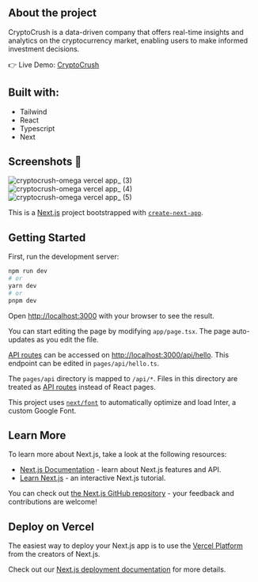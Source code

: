 ## About the project

CryptoCrush is a data-driven company that offers real-time insights and analytics on the cryptocurrency market, enabling users to make informed investment decisions.

:point_right: Live Demo: [CryptoCrush](https://cryptocrush-omega.vercel.app/)

## Built with:
- Tailwind
- React 
- Typescript
- Next

## Screenshots :camera_flash:

![cryptocrush-omega vercel app_ (3)](https://user-images.githubusercontent.com/88942814/233865217-6945c61d-cc44-41df-aad3-88108d6c0e82.png)
![cryptocrush-omega vercel app_ (4)](https://user-images.githubusercontent.com/88942814/233865251-e2fae262-b061-4e82-bb4a-914400d8e203.png)
![cryptocrush-omega vercel app_ (5)](https://user-images.githubusercontent.com/88942814/233865275-bd0be0a4-f418-4219-9a94-573f0e861438.png)




This is a [Next.js](https://nextjs.org/) project bootstrapped with [`create-next-app`](https://github.com/vercel/next.js/tree/canary/packages/create-next-app).

## Getting Started

First, run the development server:

```bash
npm run dev
# or
yarn dev
# or
pnpm dev
```

Open [http://localhost:3000](http://localhost:3000) with your browser to see the result.

You can start editing the page by modifying `app/page.tsx`. The page auto-updates as you edit the file.

[API routes](https://nextjs.org/docs/api-routes/introduction) can be accessed on [http://localhost:3000/api/hello](http://localhost:3000/api/hello). This endpoint can be edited in `pages/api/hello.ts`.

The `pages/api` directory is mapped to `/api/*`. Files in this directory are treated as [API routes](https://nextjs.org/docs/api-routes/introduction) instead of React pages.

This project uses [`next/font`](https://nextjs.org/docs/basic-features/font-optimization) to automatically optimize and load Inter, a custom Google Font.

## Learn More

To learn more about Next.js, take a look at the following resources:

- [Next.js Documentation](https://nextjs.org/docs) - learn about Next.js features and API.
- [Learn Next.js](https://nextjs.org/learn) - an interactive Next.js tutorial.

You can check out [the Next.js GitHub repository](https://github.com/vercel/next.js/) - your feedback and contributions are welcome!

## Deploy on Vercel

The easiest way to deploy your Next.js app is to use the [Vercel Platform](https://vercel.com/new?utm_medium=default-template&filter=next.js&utm_source=create-next-app&utm_campaign=create-next-app-readme) from the creators of Next.js.

Check out our [Next.js deployment documentation](https://nextjs.org/docs/deployment) for more details.
